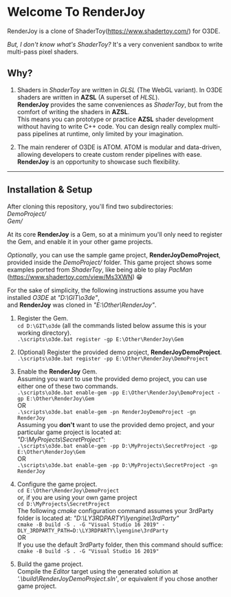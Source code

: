 # Welcome To RenderJoy

RenderJoy is a clone of ShaderToy(https://www.shadertoy.com/) for O3DE.

*But, I don't know what's ShaderToy?* It's a very convenient sandbox to write multi-pass pixel shaders.

## Why?

1. Shaders in *ShaderToy* are written in *GLSL* (The WebGL variant). In O3DE shaders are written in **AZSL** (A superset of *HLSL*).  
**RenderJoy** provides the same conveniences as *ShaderToy*, but from the comfort of writing the shaders in **AZSL**.  
This means you can prototype or practice **AZSL** shader development without having to write C++ code. You can design really complex
multi-pass pipelines at runtime, only limited by your imagination.

2. The main renderer of O3DE is ATOM. ATOM is modular and data-driven, allowing developers to create custom render pipelines with ease.  
**RenderJoy** is an opportunity to showcase such flexibility.

---

## Installation & Setup

After cloning this repository, you'll find two subdirectories:  
*DemoProject/*  
*Gem/*  
  
At its core **RenderJoy** is a Gem, so at a minimum you'll only need to register the Gem, and enable it in your other game projects.  
  
*Optionally*, you can use the sample game project, **RenderJoyDemoProject**,  provided inside the *DemoProject/* folder. This game project shows some examples ported from *ShaderToy*, like being able to play *PacMan* (https://www.shadertoy.com/view/Ms3XWN) :grin:  
  
  
For the sake of simplicity, the following instructions assume you have installed *O3DE* at *"D:\GIT\o3de\"*,  
and **RenderJoy** was cloned in *"E:\Other\RenderJoy\"*.

1. Register the Gem.  
`cd D:\GIT\o3de`  (all the commands listed below assume this is your working directory).  
`.\scripts\o3de.bat register -gp E:\Other\RenderJoy\Gem`  
  
2. (Optional) Register the provided demo project, **RenderJoyDemoProject**.  
`.\scripts\o3de.bat register -pp E:\Other\RenderJoy\DemoProject`  
  
3. Enable the **RenderJoy** Gem.  
Assuming you want to use the provided demo project, you can use either one of these two commands.  
`.\scripts\o3de.bat enable-gem -pp E:\Other\RenderJoy\DemoProject -gp E:\Other\RenderJoy\Gem`  
OR  
`.\scripts\o3de.bat enable-gem -pn RenderJoyDemoProject -gn RenderJoy`  
Assuming you **don't** want to use the provided demo project, and your particular game project is located at:  
*"D:\MyProjects\SecretProject\"*:  
`.\scripts\o3de.bat enable-gem -pp D:\MyProjects\SecretProject -gp E:\Other\RenderJoy\Gem`  
OR  
`.\scripts\o3de.bat enable-gem -pp D:\MyProjects\SecretProject -gn RenderJoy`  
  
4. Configure the game project.  
`cd E:\Other\RenderJoy\DemoProject`  
or, if you are using your own game project  
`cd D:\MyProjects\SecretProject`  
The following *cmake* configuration command assumes your 3rdParty folder is located at: *"D:\LY3RDPARTY\lyengine\3rdParty\"*  
`cmake -B build -S . -G "Visual Studio 16 2019" -DLY_3RDPARTY_PATH=D:\LY3RDPARTY\lyengine\3rdParty`  
OR  
If you use the default 3rdParty folder, then this command should suffice:  
`cmake -B build -S . -G "Visual Studio 16 2019"`  
  
5. Build the game project.  
Compile the *Editor* target using the generated solution at *'.\build\RenderJoyDemoProject.sln'*, or equivalent if you chose another game project.  


